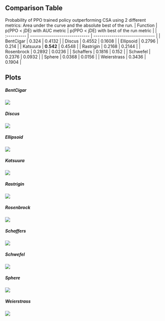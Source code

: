 ## Comparison Table

Probability of PPO trained policy outperforming CSA using 2 different metrics: Area under the curve and the absolute best of the run.
| Function    | p(PPO < jDE) with AUC metric | p(PPO < jDE) with best of the run metric |
| :---------- | ------------------------------ | ------------------------------- |
| BentCigar | 0.324 | 0.4132 |
| Discus | 0.4552 | 0.1608 |
| Ellipsoid | 0.2796 | 0.214 |
| Katsuura | **0.542** | 0.4548 |
| Rastrigin | 0.2168 | 0.2144 |
| Rosenbrock | 0.2892 | 0.0236 |
| Schaffers | 0.1816 | 0.152 |
| Schwefel | 0.2376 | 0.0932 |
| Sphere | 0.0368 | 0.0156 |
| Weierstrass | 0.3436 | 0.1904 |

## Plots

##### BentCigar

![](BentCigar/jDE_BentCigar_comparison.png)

##### Discus

![](Discus/jDE_Discus_comparison.png)

##### Ellipsoid

![](Ellipsoid/jDE_Ellipsoid_comparison.png)

##### Katsuura

![](Katsuura/jDE_Katsuura_comparison.png)

##### Rastrigin

![](Rastrigin/jDE_Rastrigin_comparison.png)

##### Rosenbrock

![](Rosenbrock/jDE_Rosenbrock_comparison.png)

##### Schaffers

![](Schaffers/jDE_Schaffers_comparison.png)

##### Schwefel

![](Schwefel/jDE_Schwefel_comparison.png)

##### Sphere

![](Sphere/jDE_Sphere_comparison.png)

##### Weierstrass

![](Weierstrass/jDE_Weierstrass_comparison.png)


